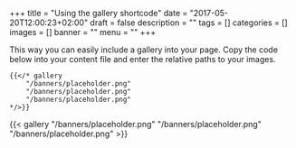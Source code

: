 +++
title = "Using the gallery shortcode"
date = "2017-05-20T12:00:23+02:00"
draft = false
description = ""
tags = []
categories = []
images = []
banner = ""
menu = ""
+++

This way you can easily include a gallery into your page. Copy the code below into your content file and enter the relative paths to your images.

<!--more-->


    {{</* gallery
        "/banners/placeholder.png"
        "/banners/placeholder.png"
        "/banners/placeholder.png"
    */>}}

<p></p>

{{< gallery "/banners/placeholder.png" "/banners/placeholder.png" "/banners/placeholder.png" >}}
